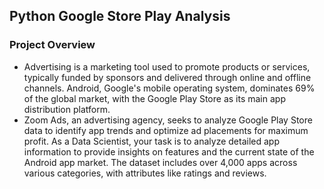 ## Python Google Store Play Analysis
### Project Overview
- Advertising is a marketing tool used to promote products or services, typically funded by sponsors and delivered through online and offline channels. Android, Google's mobile operating system, dominates 69% of the global market, with the Google Play Store as its main app distribution platform.
- Zoom Ads, an advertising agency, seeks to analyze Google Play Store data to identify app trends and optimize ad placements for maximum profit. As a Data Scientist, your task is to analyze detailed app information to provide insights on features and the current state of the Android app market. The dataset includes over 4,000 apps across various categories, with attributes like ratings and reviews.
